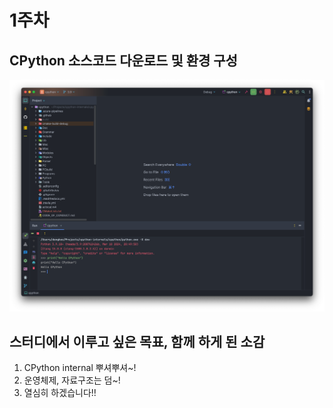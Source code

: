 # 1주차

## CPython 소스코드 다운로드 및 환경 구성
<img src="week_1.png" />

## 스터디에서 이루고 싶은 목표, 함께 하게 된 소감
1. CPython internal 뿌셔뿌셔~!
2. 운영체제, 자료구조는 덤~!
3. 열심히 하겠습니다!!
